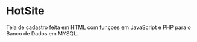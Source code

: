 # HotSite
Tela de cadastro  feita em HTML com funçoes em JavaScript e PHP para o  Banco de Dados em MYSQL.
